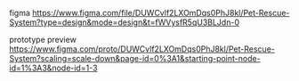<!--html
Name:Mohd Noor Hafiz Bin Muhamad Said
Matrix No: SX180238CSRS04
Github id: mohdnoorhafiz

Project 3: Web Responsive using Bootstrap
-->
<!--html
Name:Ikhmal Syazreel Bin Azizan
Matrix No: 
Github id: syazreel28

Project 3: Web Responsive using Bootstrap
-->

figma
https://www.figma.com/file/DUWCvlf2LXOmDqs0PhJ8kl/Pet-Rescue-System?type=design&mode=design&t=fWVysfR5qU3BLJdn-0

prototype preview
https://www.figma.com/proto/DUWCvlf2LXOmDqs0PhJ8kl/Pet-Rescue-System?scaling=scale-down&page-id=0%3A1&starting-point-node-id=1%3A3&node-id=1-3
